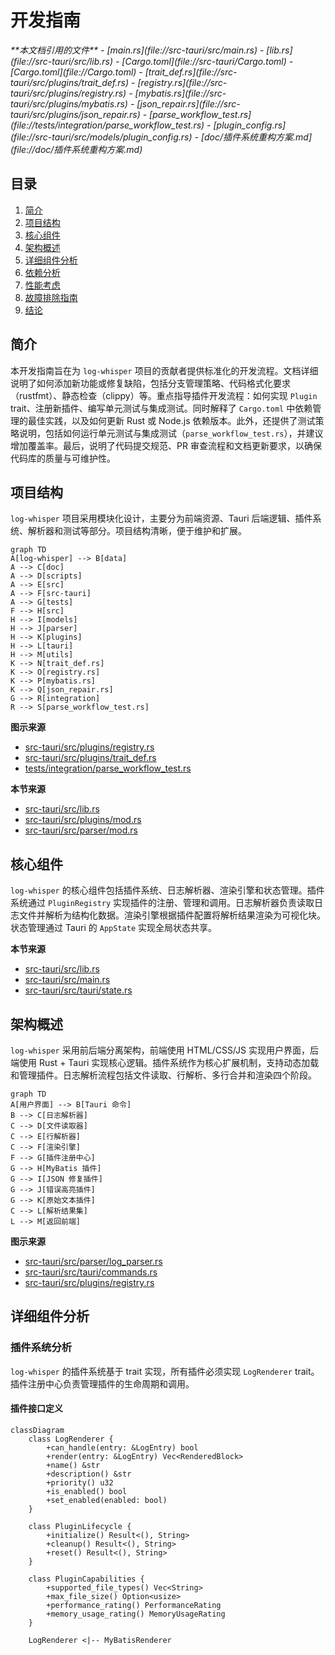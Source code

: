 
# 开发指南

<cite>
**本文档引用的文件**
- [main.rs](file://src-tauri/src/main.rs)
- [lib.rs](file://src-tauri/src/lib.rs)
- [Cargo.toml](file://src-tauri/Cargo.toml)
- [Cargo.toml](file://Cargo.toml)
- [trait_def.rs](file://src-tauri/src/plugins/trait_def.rs)
- [registry.rs](file://src-tauri/src/plugins/registry.rs)
- [mybatis.rs](file://src-tauri/src/plugins/mybatis.rs)
- [json_repair.rs](file://src-tauri/src/plugins/json_repair.rs)
- [parse_workflow_test.rs](file://tests/integration/parse_workflow_test.rs)
- [plugin_config.rs](file://src-tauri/src/models/plugin_config.rs)
- [doc/插件系统重构方案.md](file://doc/插件系统重构方案.md)
</cite>

## 目录
1. [简介](#简介)
2. [项目结构](#项目结构)
3. [核心组件](#核心组件)
4. [架构概述](#架构概述)
5. [详细组件分析](#详细组件分析)
6. [依赖分析](#依赖分析)
7. [性能考虑](#性能考虑)
8. [故障排除指南](#故障排除指南)
9. [结论](#结论)

## 简介
本开发指南旨在为 `log-whisper` 项目的贡献者提供标准化的开发流程。文档详细说明了如何添加新功能或修复缺陷，包括分支管理策略、代码格式化要求（rustfmt）、静态检查（clippy）等。重点指导插件开发流程：如何实现 `Plugin` trait、注册新插件、编写单元测试与集成测试。同时解释了 `Cargo.toml` 中依赖管理的最佳实践，以及如何更新 Rust 或 Node.js 依赖版本。此外，还提供了测试策略说明，包括如何运行单元测试与集成测试（`parse_workflow_test.rs`），并建议增加覆盖率。最后，说明了代码提交规范、PR 审查流程和文档更新要求，以确保代码库的质量与可维护性。

## 项目结构
`log-whisper` 项目采用模块化设计，主要分为前端资源、Tauri 后端逻辑、插件系统、解析器和测试等部分。项目结构清晰，便于维护和扩展。

```mermaid
graph TD
A[log-whisper] --> B[data]
A --> C[doc]
A --> D[scripts]
A --> E[src]
A --> F[src-tauri]
A --> G[tests]
F --> H[src]
H --> I[models]
H --> J[parser]
H --> K[plugins]
H --> L[tauri]
H --> M[utils]
K --> N[trait_def.rs]
K --> O[registry.rs]
K --> P[mybatis.rs]
K --> Q[json_repair.rs]
G --> R[integration]
R --> S[parse_workflow_test.rs]
```

**图示来源**
- [src-tauri/src/plugins/registry.rs](file://src-tauri/src/plugins/registry.rs)
- [src-tauri/src/plugins/trait_def.rs](file://src-tauri/src/plugins/trait_def.rs)
- [tests/integration/parse_workflow_test.rs](file://tests/integration/parse_workflow_test.rs)

**本节来源**
- [src-tauri/src/lib.rs](file://src-tauri/src/lib.rs)
- [src-tauri/src/plugins/mod.rs](file://src-tauri/src/plugins/mod.rs)
- [src-tauri/src/parser/mod.rs](file://src-tauri/src/parser/mod.rs)

## 核心组件
`log-whisper` 的核心组件包括插件系统、日志解析器、渲染引擎和状态管理。插件系统通过 `PluginRegistry` 实现插件的注册、管理和调用。日志解析器负责读取日志文件并解析为结构化数据。渲染引擎根据插件配置将解析结果渲染为可视化块。状态管理通过 Tauri 的 `AppState` 实现全局状态共享。

**本节来源**
- [src-tauri/src/lib.rs](file://src-tauri/src/lib.rs)
- [src-tauri/src/main.rs](file://src-tauri/src/main.rs)
- [src-tauri/src/tauri/state.rs](file://src-tauri/src/tauri/state.rs)

## 架构概述
`log-whisper` 采用前后端分离架构，前端使用 HTML/CSS/JS 实现用户界面，后端使用 Rust + Tauri 实现核心逻辑。插件系统作为核心扩展机制，支持动态加载和管理插件。日志解析流程包括文件读取、行解析、多行合并和渲染四个阶段。

```mermaid
graph TD
A[用户界面] --> B[Tauri 命令]
B --> C[日志解析器]
C --> D[文件读取器]
C --> E[行解析器]
C --> F[渲染引擎]
F --> G[插件注册中心]
G --> H[MyBatis 插件]
G --> I[JSON 修复插件]
G --> J[错误高亮插件]
G --> K[原始文本插件]
C --> L[解析结果集]
L --> M[返回前端]
```

**图示来源**
- [src-tauri/src/parser/log_parser.rs](file://src-tauri/src/parser/log_parser.rs)
- [src-tauri/src/tauri/commands.rs](file://src-tauri/src/tauri/commands.rs)
- [src-tauri/src/plugins/registry.rs](file://src-tauri/src/plugins/registry.rs)

## 详细组件分析

### 插件系统分析
`log-whisper` 的插件系统基于 trait 实现，所有插件必须实现 `LogRenderer` trait。插件注册中心负责管理插件的生命周期和调用。

#### 插件接口定义
```mermaid
classDiagram
    class LogRenderer {
        +can_handle(entry: &LogEntry) bool
        +render(entry: &LogEntry) Vec<RenderedBlock>
        +name() &str
        +description() &str
        +priority() u32
        +is_enabled() bool
        +set_enabled(enabled: bool)
    }
    
    class PluginLifecycle {
        +initialize() Result<(), String>
        +cleanup() Result<(), String>
        +reset() Result<(), String>
    }
    
    class PluginCapabilities {
        +supported_file_types() Vec<String>
        +max_file_size() Option<usize>
        +performance_rating() PerformanceRating
        +memory_usage_rating() MemoryUsageRating
    }
    
    LogRenderer <|-- MyBatisRenderer